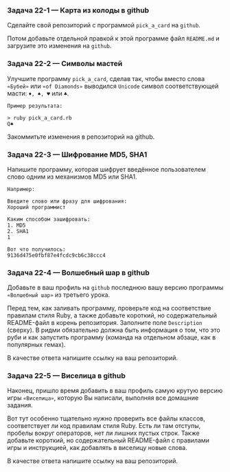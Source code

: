 ### Задача 22-1 — Карта из колоды в github 

Сделайте свой репозиторий с программой `pick_a_card` на `github`.

Потом добавьте отдельной правкой к этой программе файл `README.md` и загрузите это изменения на `github`.


### Задача 22-2 — Символы мастей 

Улучшите программу `pick_a_card`, сделав так, чтобы вместо слова `«Бубей»` или `«of Diamonds»` выводился `Unicode` символ соответствующей масти: `♦, ♠, ♥` или `♣`.

```
Пример результата:

> ruby pick_a_card.rb
Q♠
```
Закоммитьте изменения в репозиторий на github.


### Задача 22-3 — Шифрование MD5, SHA1 

Напишите программу, которая шифрует введённое пользователем слово одним из механизмов MD5 или SHA1.

```
Например:

Введите слово или фразу для шифрования:
Хороший программист

Каким способом зашифровать:
1. MD5
2. SHA1
1

Вот что получилось:
9136d475e0fbf87e4fcdc9cb6c38ccc4
```

### Задача 22-4 — Волшебный шар в github 

Добавьте в ваш профиль на `github` последнюю вашу версию программы `«Волшебный шар»` из третьего урока.

Перед тем, как заливать программу, проверьте код на соответствие правилам стиля Ruby, а также добавьте короткий, но содержательный README-файл в корень репозитория. Заполните поле `Description` (сверху). В ридми обязательно должна быть информация о том, что это руби и как запустить программу (команда на отдельном абзаце, как в популярных гемах).

В качестве ответа напишите ссылку на ваш репозиторий.


### Задача 22-5 — Виселица в github 

Наконец, пришло время добавить в ваш профиль самую крутую версию игры `«Виселица»`, которую Вы написали, выполняя все домашние задания.

Вот тут особенно тщательно нужно проверить все файлы классов, соответствует ли код правилам стиля Ruby. Есть ли там отступы, пробелы вокруг операторов, нет ли лишних пустых строк. Также добавьте короткий, но содержательный README-файл с правилами игры и инструкцией, как добавлять в виселицу новые слова.

В качестве ответа напишите ссылку на ваш репозиторий.
